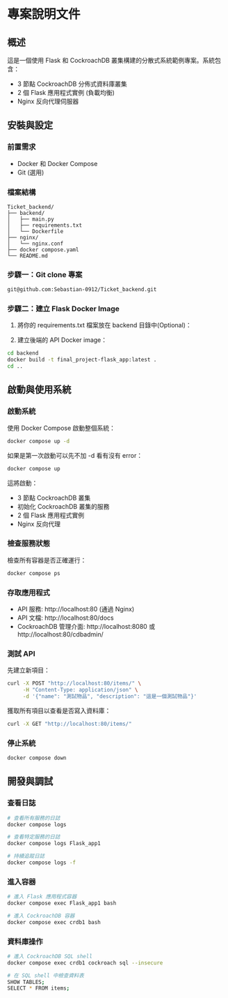 # 專案說明文件

## 概述

這是一個使用 Flask 和 CockroachDB 叢集構建的分散式系統範例專案。系統包含：

- 3 節點 CockroachDB 分佈式資料庫叢集
- 2 個 Flask 應用程式實例 (負載均衡)
- Nginx 反向代理伺服器

## 安裝與設定

### 前置需求

- Docker 和 Docker Compose
- Git (選用)

### 檔案結構


```
Ticket_backend/
├── backend/
│   ├── main.py
│   ├── requirements.txt
│   └── Dockerfile
├── nginx/
│   └── nginx.conf
├── docker compose.yaml
└── README.md
```

### 步驟一：Git clone 專案

```bash
git@github.com:Sebastian-0912/Ticket_backend.git
```

### 步驟二：建立 Flask Docker Image

1. 將你的 requirements.txt 檔案放在 backend 目錄中(Optional)：


2. 建立後端的 API Docker image：

```bash
cd backend
docker build -t final_project-flask_app:latest .
cd ..
```

## 啟動與使用系統

### 啟動系統

使用 Docker Compose 啟動整個系統：

```bash
docker compose up -d
```

如果是第一次啟動可以先不加 -d 看有沒有 error：

```bash 
docker compose up
``` 

這將啟動：
- 3 節點 CockroachDB 叢集
- 初始化 CockroachDB 叢集的服務
- 2 個 Flask 應用程式實例
- Nginx 反向代理

### 檢查服務狀態

檢查所有容器是否正確運行：

```bash
docker compose ps
```

### 存取應用程式

- API 服務: http://localhost:80 (通過 Nginx)
- API 文檔: http://localhost:80/docs
- CockroachDB 管理介面: http://localhost:8080 或 http://localhost:80/cdbadmin/

### 測試 API

先建立新項目：
```bash
curl -X POST "http://localhost:80/items/" \
     -H "Content-Type: application/json" \
     -d '{"name": "測試物品", "description": "這是一個測試物品"}'
```

獲取所有項目以查看是否寫入資料庫：
```bash
curl -X GET "http://localhost:80/items/"
```

### 停止系統

```bash
docker compose down
```

## 開發與調試

### 查看日誌

```bash
# 查看所有服務的日誌
docker compose logs

# 查看特定服務的日誌
docker compose logs Flask_app1

# 持續追蹤日誌
docker compose logs -f
```

### 進入容器

```bash
# 進入 Flask 應用程式容器
docker compose exec Flask_app1 bash

# 進入 CockroachDB 容器
docker compose exec crdb1 bash
```

### 資料庫操作

```bash
# 進入 CockroachDB SQL shell
docker compose exec crdb1 cockroach sql --insecure

# 在 SQL shell 中檢查資料表
SHOW TABLES;
SELECT * FROM items;
```
